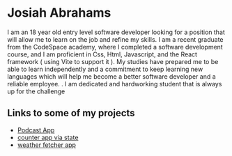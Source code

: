   # Josiah Abrahams
  I am an 18 year old entry level software developer looking for a position that will allow me to learn on the job and refine my skills. I am a recent graduate from the CodeSpace academy,
  where I completed a software development course, and I am proficient in Css, Html,  Javascript,  and the React framework  ( using Vite to support it ).
  My studies have prepared me to be able to learn independently and a commitment  to keep learning new languages which will help me become a better software developer and a reliable employee.
  . I am dedicated and hardworking student that is always up for the challenge
  ## Links to some of my projects
  - [Podcast App](https://github.com/josiahabrahams/-josiahabrahams-JOSABR047_SOZ2301_Group3_Josiah_Abrahams_DWA18.git)
  - [counter app via state ](https://github.com/josiahabrahams/JOSABR047_SOZ2301_Group3_Josiah_Abrahams_DWA14.git)
  - [weather fetcher app ](https://github.com/josiahabrahams/weather_fetcher.git)


